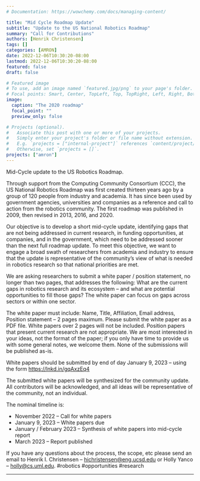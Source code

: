 ```yaml
---
# Documentation: https://wowchemy.com/docs/managing-content/

title: "Mid Cycle Roadmap Update"
subtitle: "Update to the US National Robotics Roadmap"
summary: "Call for Contributions"
authors: [Henrik Christensen]
tags: []
categories: [AMRON]
date: 2022-12-06T10:30:20-08:00
lastmod: 2022-12-06T10:30:20-08:00
featured: false
draft: false

# Featured image
# To use, add an image named `featured.jpg/png` to your page's folder.
# Focal points: Smart, Center, TopLeft, Top, TopRight, Left, Right, BottomLeft, Bottom, BottomRight.
image:
  caption: "The 2020 roadmap"
  focal_point: ""
  preview_only: false

# Projects (optional).
#   Associate this post with one or more of your projects.
#   Simply enter your project's folder or file name without extension.
#   E.g. `projects = ["internal-project"]` references `content/project/deep-learning/index.md`.
#   Otherwise, set `projects = []`.
projects: ["amron"]
---
```

Mid-Cycle update to the US Robotics Roadmap.

Through support from the Computing Community Consortium (CCC), the US
National Robotics Roadmap was first created thirteen years ago by a
group of 120 people from industry and academia. It has since been used
by government agencies, universities and companies as a reference and
call to action from the robotics community. The first roadmap was
published in 2009, then revised in 2013, 2016, and 2020.

Our objective is to develop a short mid-cycle update, identifying gaps
that are not being addressed in current research, in funding
opportunities, at companies, and in the government, which need to be
addressed sooner than the next full roadmap update. To meet this
objective, we want to engage a broad swath of researchers from
academia and industry to ensure that the update is representative of
the community’s view of what is needed in robotics research so that
national priorities are met.

We are asking researchers to submit a white paper / position statement, 
no longer than two pages, that addresses the following: What are the 
current gaps in robotics research and its ecosystem – and what are 
potential opportunities to fill those gaps? The white paper can focus 
on gaps across sectors or within one sector.

The white paper must include: Name, Title, Affiliation, Email address,
Position statement – 2 pages maximum. Please submit the white paper as
a PDF file. White papers over 2 pages will not be included. Position
papers that present current research are not appropriate. We are most
interested in your ideas, not the format of the paper; if you only
have time to provide us with some general notes, we welcome them. None
of the submissions will be published as-is.

White papers should be submitted by end of day January 9, 2023 – using
the form https://lnkd.in/gqAxzEq4

The submitted white papers will be synthesized for the community update. 
All contributors will be acknowledged, and all ideas will be representative 
of the community, not an individual.

The nominal timeline is:

- November 2022 – Call for white papers
- January 9, 2023 – White papers due
- January / February 2023 – Synthesis of white papers into mid-cycle report
- March 2023 – Report published

If you have any questions about the process, the scope, etc please
send an email to Henrik I. Christensen – hichristensen@eng.ucsd.edu or
Holly Yanco – holly@cs.uml.edu. #robotics #opportunities #research

---
